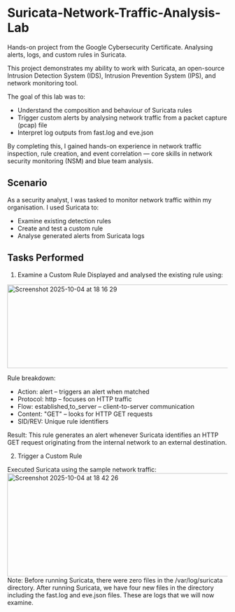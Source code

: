 # Suricata-Network-Traffic-Analysis-Lab
Hands-on project from the Google Cybersecurity Certificate. Analysing alerts, logs, and custom rules in Suricata.

This project demonstrates my ability to work with Suricata, an open-source Intrusion Detection System (IDS), Intrusion Prevention System (IPS), and network monitoring tool.

The goal of this lab was to:
- Understand the composition and behaviour of Suricata rules
- Trigger custom alerts by analysing network traffic from a packet capture (pcap) file
- Interpret log outputs from fast.log and eve.json

By completing this, I gained hands-on experience in network traffic inspection, rule creation, and event correlation — core skills in network security monitoring (NSM) and blue team analysis.

## Scenario

As a security analyst, I was tasked to monitor network traffic within my organisation.
I used Suricata to:
- Examine existing detection rules
- Create and test a custom rule
- Analyse generated alerts from Suricata logs

## Tasks Performed
1. Examine a Custom Rule
Displayed and analysed the existing rule using:
<img width="946" height="191" alt="Screenshot 2025-10-04 at 18 16 29" src="https://github.com/user-attachments/assets/68667f91-746c-4ee3-8bd1-afe157d7f7ad" />

Rule breakdown:
- Action: alert – triggers an alert when matched
- Protocol: http – focuses on HTTP traffic
- Flow: established,to_server – client-to-server communication
- Content: "GET" – looks for HTTP GET requests
- SID/REV: Unique rule identifiers

Result: This rule generates an alert whenever Suricata identifies an HTTP GET request originating from the internal network to an external destination.

2. Trigger a Custom Rule

Executed Suricata using the sample network traffic:
<img width="951" height="236" alt="Screenshot 2025-10-04 at 18 42 26" src="https://github.com/user-attachments/assets/5e1d2a0d-904f-43f5-aa26-b98356993b3f" />
Note: Before running Suricata, there were zero files in the /var/log/suricata directory. After running Suricata, we have four new files in the directory including the fast.log and eve.json files. These are logs that we will now examine.



